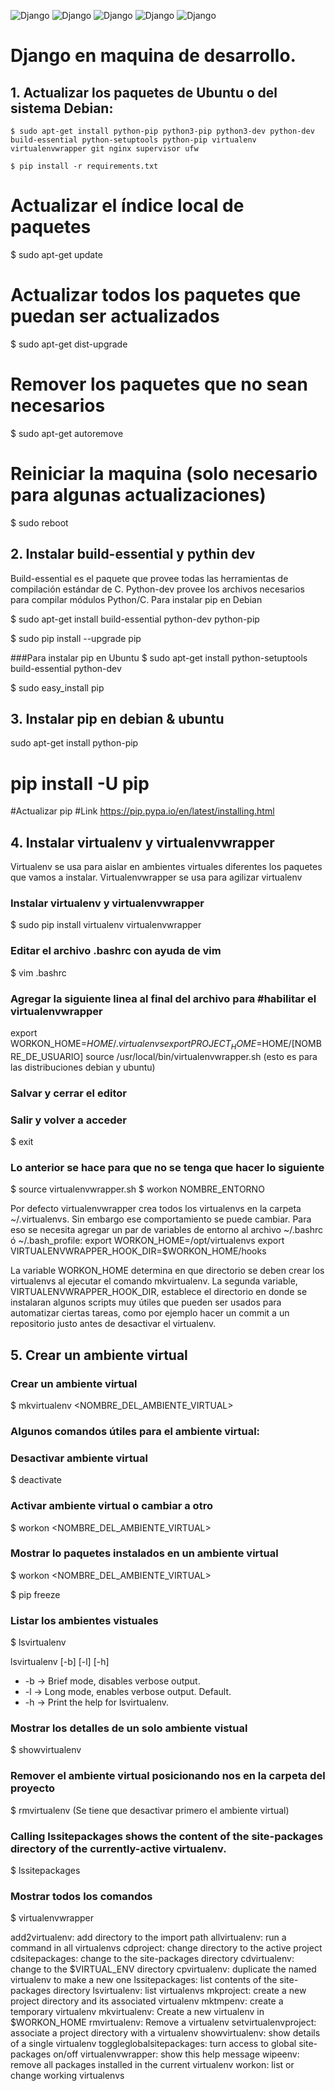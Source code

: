 

![Django](img/python_&_django_01.jpg "Django")
![Django](img/python_&_django_02.jpg "Django")
![Django](img/python_&_django_03.jpg "Django")
![Django](img/python_&_django_04.jpg "Django")
![Django](img/python_&_django_05.jpg "Django")


# Django en maquina de desarrollo.

## 1.  Actualizar los paquetes de Ubuntu o del sistema Debian:

```
$ sudo apt-get install python-pip python3-pip python3-dev python-dev build-essential python-setuptools python-pip virtualenv virtualenvwrapper git nginx supervisor ufw
```
```
$ pip install -r requirements.txt
```

# Actualizar el índice local de paquetes
$ sudo apt-get update

# Actualizar todos los paquetes que puedan ser actualizados
$ sudo apt-get dist-upgrade

# Remover los paquetes que no sean necesarios
$ sudo apt-get autoremove

# Reiniciar la maquina (solo necesario para algunas actualizaciones)
$ sudo reboot

## 2.  Instalar build-essential y pythin dev

Build-essential es el paquete que provee todas las herramientas de compilación estándar de C.
Python-dev provee los archivos necesarios para compilar módulos Python/C.
Para instalar pip en Debian

$ sudo apt-get install build-essential python-dev python-pip

$ sudo pip install --upgrade pip

###Para instalar pip en Ubuntu
$ sudo apt-get install  python-setuptools build-essential python-dev

$ sudo easy_install pip

## 3. Instalar pip en debian & ubuntu

sudo apt-get install python-pip

# pip install -U pip

#Actualizar pip
#Link
https://pip.pypa.io/en/latest/installing.html

## 4. Instalar virtualenv y virtualenvwrapper
Virtualenv se usa para aislar en ambientes virtuales diferentes los paquetes que vamos a instalar.
Virtualenvwrapper se usa para agilizar virtualenv

### Instalar virtualenv y virtualenvwrapper

$ sudo pip install virtualenv virtualenvwrapper

### Editar el archivo .bashrc con ayuda de vim

$ vim .bashrc

### Agregar la siguiente linea al final del archivo para #habilitar el virtualenvwrapper

export WORKON_HOME=$HOME/.virtualenvs
export PROJECT_HOME=$HOME/[NOMBRE_DE_USUARIO]
source /usr/local/bin/virtualenvwrapper.sh (esto es para las distribuciones debian y ubuntu)

### Salvar y cerrar el editor
### Salir y volver a acceder
$ exit

### Lo anterior se hace para que no se tenga que hacer lo siguiente

$ source virtualenvwrapper.sh
$ workon NOMBRE_ENTORNO

Por defecto virtualenvwrapper crea todos los virtualenvs en la carpeta ~/.virtualenvs. Sin embargo ese comportamiento se puede cambiar. Para eso se necesita agregar un par de variables de entorno al archivo ~/.bashrc ó ~/.bash_profile:
export WORKON_HOME=/opt/virtualenvs
export VIRTUALENVWRAPPER_HOOK_DIR=$WORKON_HOME/hooks

La variable WORKON_HOME determina en que directorio se deben crear los virtualenvs al ejecutar el comando mkvirtualenv.
La segunda variable, VIRTUALENVWRAPPER_HOOK_DIR, establece el directorio en donde se instalaran algunos scripts muy útiles que pueden ser usados para automatizar ciertas tareas, como por ejemplo hacer un commit a un repositorio justo antes de desactivar el virtualenv.

## 5.  Crear un ambiente virtual
### Crear un ambiente virtual
$ mkvirtualenv <NOMBRE_DEL_AMBIENTE_VIRTUAL>

### Algunos comandos útiles para el ambiente virtual:
### Desactivar ambiente virtual
$ deactivate

### Activar ambiente virtual o cambiar a otro
$ workon <NOMBRE_DEL_AMBIENTE_VIRTUAL>

### Mostrar lo paquetes instalados en un ambiente virtual
$ workon <NOMBRE_DEL_AMBIENTE_VIRTUAL>

$ pip freeze

### Listar los ambientes vistuales
$ lsvirtualenv

lsvirtualenv [-b] [-l] [-h]

- -b -> Brief mode, disables verbose output.
- -l -> Long mode, enables verbose output. Default.
- -h -> Print the help for lsvirtualenv.

### Mostrar los detalles de un solo ambiente vistual
$ showvirtualenv <NOMBRE DEL AMBIENTE VIRTUAL>

### Remover el ambiente virtual posicionando nos en la carpeta del proyecto


$ rmvirtualenv <NOMBRE DE LA CARPETA VIRTUAL> (Se tiene que desactivar primero el ambiente virtual)

### Calling lssitepackages shows the content of the site-packages directory of the currently-active virtualenv.
$ lssitepackages

### Mostrar todos los comandos
$ virtualenvwrapper

add2virtualenv: add directory to the import path
allvirtualenv: run a command in all virtualenvs
cdproject: change directory to the active project
cdsitepackages: change to the site-packages directory
cdvirtualenv: change to the $VIRTUAL_ENV directory
cpvirtualenv: duplicate the named virtualenv to make a new one
lssitepackages: list contents of the site-packages directory
lsvirtualenv: list virtualenvs
mkproject: create a new project directory and its associated virtualenv
mktmpenv: create a temporary virtualenv
mkvirtualenv: Create a new virtualenv in $WORKON_HOME
rmvirtualenv: Remove a virtualenv
setvirtualenvproject: associate a project directory with a virtualenv
showvirtualenv: show details of a single virtualenv
toggleglobalsitepackages: turn access to global site-packages on/off
virtualenvwrapper: show this help message
wipeenv: remove all packages installed in the current virtualenv
workon: list or change working virtualenvs
